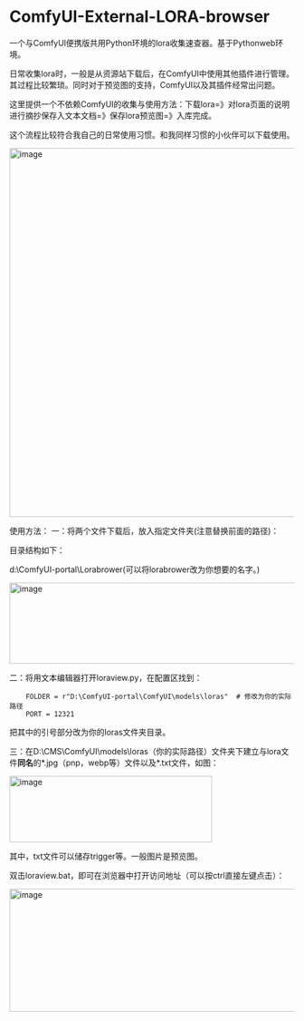 # ComfyUI-External-LORA-browser

一个与ComfyUI便携版共用Python环境的lora收集速查器。基于Pythonweb环境。

日常收集lora时，一般是从资源站下载后，在ComfyUI中使用其他插件进行管理。其过程比较繁琐。同时对于预览图的支持，ComfyUI以及其插件经常出问题。

这里提供一个不依赖ComfyUI的收集与使用方法：下载lora=》对lora页面的说明进行摘抄保存入文本文档=》保存lora预览图=》入库完成。

这个流程比较符合我自己的日常使用习惯。和我同样习惯的小伙伴可以下载使用。

<img width="732" height="651" alt="image" src="https://github.com/user-attachments/assets/943fd7fc-3273-42a0-ac54-c8a070eb455b" />

使用方法：
一：将两个文件下载后，放入指定文件夹(注意替换前面的路径)：

目录结构如下：

d:\ComfyUI-portal\Lorabrower(可以将lorabrower改为你想要的名字。)


<img width="617" height="143" alt="image" src="https://github.com/user-attachments/assets/0b65293f-02e5-40f8-87da-fe5c551b3f2f" />

                      
二：将用文本编辑器打开loraview.py，在配置区找到：

        FOLDER = r"D:\ComfyUI-portal\ComfyUI\models\loras"  # 修改为你的实际路径
        PORT = 12321
        
把其中的引号部分改为你的loras文件夹目录。

三：在D:\CMS\ComfyUI\models\loras（你的实际路径）文件夹下建立与lora文件**同名**的*.jpg（pnp，webp等）文件以及*.txt文件，如图：

<img width="358" height="117" alt="image" src="https://github.com/user-attachments/assets/b7cb75a7-db13-42ba-9fd7-10e025a13b66" />

其中，txt文件可以储存trigger等。一般图片是预览图。

双击loraview.bat，即可在浏览器中打开访问地址（可以按ctrl直接左键点击）：

<img width="695" height="217" alt="image" src="https://github.com/user-attachments/assets/5ab2ea82-6675-43fc-93d1-3d3f87fe04a0" />
